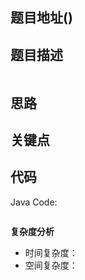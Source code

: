 
## 题目地址()


## 题目描述

```

```

## 思路


## 关键点


## 代码

Java Code:

```java


```


**复杂度分析**

- 时间复杂度：
- 空间复杂度：


